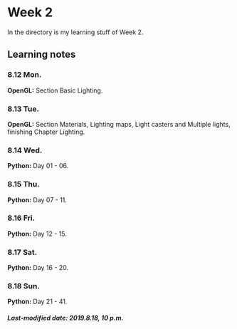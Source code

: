 # Week 2

In the directory is my learning stuff of Week 2.

## Learning notes

### 8.12 Mon.

**OpenGL:** Section Basic Lighting.

### 8.13 Tue.

**OpenGL:** Section Materials, Lighting maps, Light casters and Multiple lights, finishing Chapter Lighting.

### 8.14 Wed.

**Python:** Day 01 - 06.

### 8.15 Thu.

**Python:** Day 07 - 11.

### 8.16 Fri.

**Python:** Day 12 - 15.

### 8.17 Sat.

**Python:** Day 16 - 20.

### 8.18 Sun.

**Python:** Day 21 - 41.

##### Last-modified date: 2019.8.18, 10 p.m.

